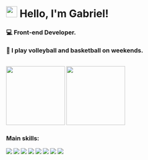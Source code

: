 <h1><img src="https://media.giphy.com/media/hvRJCLFzcasrR4ia7z/giphy.gif" width="30px" height="30px"> Hello, I'm Gabriel!</h1>

<h3>💻 Front-end Developer.</h3>
<h3>🧙 I play volleyball and basketball on weekends.</h3>

<br>

<div align="left">
  <img height="160em" src="https://github-readme-stats-git-masterrstaa-rickstaa.vercel.app/api?username=GabrielDeFreitas&count_private=true&show_icons=true&theme=dracula&include_all_commits=true"/>
  <img height="160em" src="https://github-readme-stats-git-masterrstaa-rickstaa.vercel.app/api/top-langs/?username=GabrielDeFreitas&layout=compact&langs_count=7&theme=dracula&include_all_commits=true"/>
</div>

### Main skills:
<img src="https://img.shields.io/badge/HTML5-E34F26?style=for-the-badge&logo=html5&logoColor=white"></img>
<img src="https://img.shields.io/badge/CSS3-1572B6?style=for-the-badge&logo=css3&logoColor=white"></img>
<img src="https://img.shields.io/badge/Sass-CC6699?style=for-the-badge&logo=sass&logoColor=white"></img>
<img src="https://img.shields.io/badge/JavaScript-F7DF1E?style=for-the-badge&logo=javascript&logoColor=black"></img>
<img src="https://img.shields.io/badge/jQuery-0769AD?style=for-the-badge&logo=jquery&logoColor=white"></img>
<img src="https://img.shields.io/badge/TypeScript-007ACC?style=for-the-badge&logo=typescript&logoColor=white"></img>
<img src="https://img.shields.io/badge/React-20232A?style=for-the-badge&logo=react&logoColor=61DAFB"></img>
<img src="https://img.shields.io/badge/PHP-777BB4?style=for-the-badge&logo=php&logoColor=white"></img>

